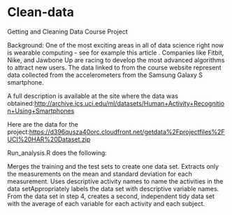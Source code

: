 # Clean-data
Getting and Cleaning Data Course Project

Background: One of the most exciting areas in all of data science right now is wearable computing - see for example this article . Companies like Fitbit, Nike, and Jawbone Up are racing to develop the most advanced algorithms to attract new users. The data linked to from the course website represent data collected from the accelerometers from the Samsung Galaxy S smartphone. 

A full description is available at the site where the data was obtained:http://archive.ics.uci.edu/ml/datasets/Human+Activity+Recognition+Using+Smartphones 

Here are the data for the project:https://d396qusza40orc.cloudfront.net/getdata%2Fprojectfiles%2FUCI%20HAR%20Dataset.zip  

Run_analysis.R does the following:

Merges the training and the test sets to create one data set.
Extracts only the measurements on the mean and standard deviation for each measurement. 
Uses descriptive activity names to name the activities in the data setAppropriately labels the data set with descriptive variable names. From the data set in step 4, creates a second, independent tidy data set with the average of each variable for each activity and each subject.
